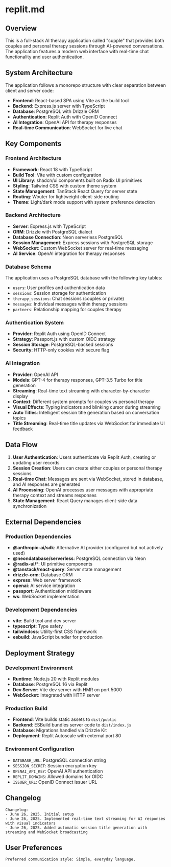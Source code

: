 # replit.md

## Overview

This is a full-stack AI therapy application called "cupple" that provides both couples and personal therapy sessions through AI-powered conversations. The application features a modern web interface with real-time chat functionality and user authentication.

## System Architecture

The application follows a monorepo structure with clear separation between client and server code:

- **Frontend**: React-based SPA using Vite as the build tool
- **Backend**: Express.js server with TypeScript
- **Database**: PostgreSQL with Drizzle ORM
- **Authentication**: Replit Auth with OpenID Connect
- **AI Integration**: OpenAI API for therapy responses
- **Real-time Communication**: WebSocket for live chat

## Key Components

### Frontend Architecture
- **Framework**: React 18 with TypeScript
- **Build Tool**: Vite with custom configuration
- **UI Library**: shadcn/ui components built on Radix UI primitives
- **Styling**: Tailwind CSS with custom theme system
- **State Management**: TanStack React Query for server state
- **Routing**: Wouter for lightweight client-side routing
- **Theme**: Light/dark mode support with system preference detection

### Backend Architecture
- **Server**: Express.js with TypeScript
- **ORM**: Drizzle with PostgreSQL dialect
- **Database Connection**: Neon serverless PostgreSQL
- **Session Management**: Express sessions with PostgreSQL storage
- **WebSocket**: Custom WebSocket server for real-time messaging
- **AI Service**: OpenAI integration for therapy responses

### Database Schema
The application uses a PostgreSQL database with the following key tables:
- `users`: User profiles and authentication data
- `sessions`: Session storage for authentication
- `therapy_sessions`: Chat sessions (couples or private)
- `messages`: Individual messages within therapy sessions
- `partners`: Relationship mapping for couples therapy

### Authentication System
- **Provider**: Replit Auth using OpenID Connect
- **Strategy**: Passport.js with custom OIDC strategy
- **Session Storage**: PostgreSQL-backed sessions
- **Security**: HTTP-only cookies with secure flag

### AI Integration
- **Provider**: OpenAI API
- **Models**: GPT-4 for therapy responses, GPT-3.5 Turbo for title generation
- **Streaming**: Real-time text streaming with character-by-character display
- **Context**: Different system prompts for couples vs personal therapy
- **Visual Effects**: Typing indicators and blinking cursor during streaming
- **Auto Titles**: Intelligent session title generation based on conversation topics
- **Title Streaming**: Real-time title updates via WebSocket for immediate UI feedback

## Data Flow

1. **User Authentication**: Users authenticate via Replit Auth, creating or updating user records
2. **Session Creation**: Users can create either couples or personal therapy sessions
3. **Real-time Chat**: Messages are sent via WebSocket, stored in database, and AI responses are generated
4. **AI Processing**: OpenAI processes user messages with appropriate therapy context and streams responses
5. **State Management**: React Query manages client-side data synchronization

## External Dependencies

### Production Dependencies
- **@anthropic-ai/sdk**: Alternative AI provider (configured but not actively used)
- **@neondatabase/serverless**: PostgreSQL connection via Neon
- **@radix-ui/***: UI primitive components
- **@tanstack/react-query**: Server state management
- **drizzle-orm**: Database ORM
- **express**: Web server framework
- **openai**: AI service integration
- **passport**: Authentication middleware
- **ws**: WebSocket implementation

### Development Dependencies
- **vite**: Build tool and dev server
- **typescript**: Type safety
- **tailwindcss**: Utility-first CSS framework
- **esbuild**: JavaScript bundler for production

## Deployment Strategy

### Development Environment
- **Runtime**: Node.js 20 with Replit modules
- **Database**: PostgreSQL 16 via Replit
- **Dev Server**: Vite dev server with HMR on port 5000
- **WebSocket**: Integrated with HTTP server

### Production Build
- **Frontend**: Vite builds static assets to `dist/public`
- **Backend**: ESBuild bundles server code to `dist/index.js`
- **Database**: Migrations handled via Drizzle Kit
- **Deployment**: Replit Autoscale with external port 80

### Environment Configuration
- `DATABASE_URL`: PostgreSQL connection string
- `SESSION_SECRET`: Session encryption key
- `OPENAI_API_KEY`: OpenAI API authentication
- `REPLIT_DOMAINS`: Allowed domains for OIDC
- `ISSUER_URL`: OpenID Connect issuer URL

## Changelog

```
Changelog:
- June 26, 2025. Initial setup
- June 26, 2025. Implemented real-time text streaming for AI responses with visual indicators
- June 26, 2025. Added automatic session title generation with streaming and WebSocket broadcasting
```

## User Preferences

```
Preferred communication style: Simple, everyday language.
```